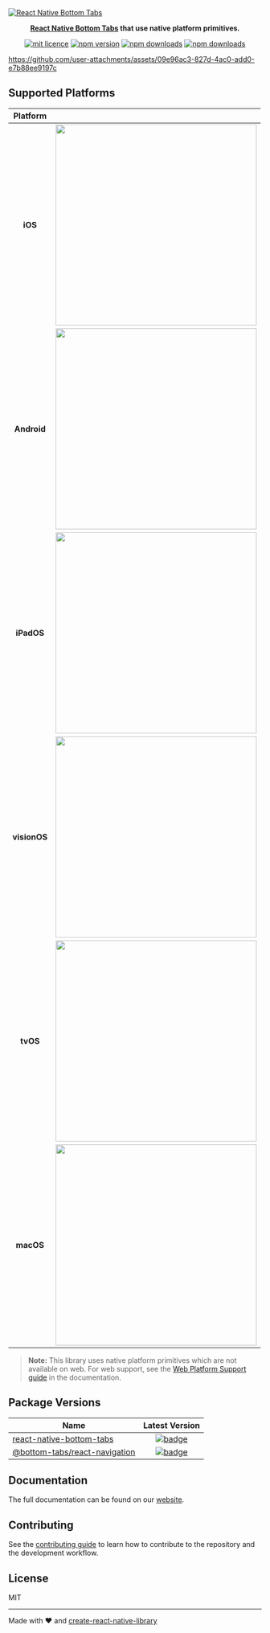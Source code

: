 <a href="https://www.callstack.com/open-source?utm_campaign=generic&utm_source=github&utm_medium=referral&utm_content=react-native-bottom-tabs" align="center">
  <picture>
    <img alt="React Native Bottom Tabs" src="https://github.com/user-attachments/assets/bbd9632c-4df1-450b-832b-3e03280f3ce7">
  </picture>
</a>
<p align="center">
  <strong><a href="https://callstackincubator.github.io/react-native-bottom-tabs/">React Native Bottom Tabs</a> that use native platform primitives.</strong><br>
</p>

<div align="center">

[![mit licence](https://img.shields.io/dub/l/vibe-d.svg?style=for-the-badge)](https://github.com/okwasniewski/react-native-bottom-tabs/blob/main/LICENSE)
[![npm version](https://img.shields.io/npm/v/react-native-bottom-tabs?style=for-the-badge)](https://www.npmjs.org/package/react-native-bottom-tabs)
[![npm downloads](https://img.shields.io/npm/dt/react-native-bottom-tabs.svg?style=for-the-badge)](https://www.npmjs.org/package/react-native-bottom-tabs)
[![npm downloads](https://img.shields.io/npm/dm/react-native-bottom-tabs.svg?style=for-the-badge)](https://www.npmjs.org/package/react-native-bottom-tabs)

</div>

https://github.com/user-attachments/assets/09e96ac3-827d-4ac0-add0-e7b88ee9197c

## Supported Platforms

| Platform |  |
|:---:|:---:|
| **iOS** | <img src="https://github.com/user-attachments/assets/bd737e01-d7be-44f2-a0b6-67664e670933" width="400" /> |
| **Android** | <img src="https://github.com/user-attachments/assets/5120a6d0-be92-44cf-a3bf-668944ad9475" width="400" /> |
| **iPadOS** | <img src="https://github.com/user-attachments/assets/1504949f-ed36-44cc-9153-373f9e584f44" width="400" /> |
| **visionOS** | <img src="https://github.com/user-attachments/assets/7d990950-b9bb-4a42-ab0c-fac975ffd098" width="400" /> |
| **tvOS** | <img src="https://github.com/user-attachments/assets/2fe8483d-73f9-408f-9315-100eee7bf2af" width="400" /> |
| **macOS** | <img src="https://github.com/user-attachments/assets/758decf4-6e70-4c55-8f2d-c16927f2c56d" width="400" /> |

> **Note:** This library uses native platform primitives which are not available on web. For web support, see the [Web Platform Support guide](https://oss.callstack.com/react-native-bottom-tabs/docs/guides/web-platform-support) in the documentation.

## Package Versions

| Name                                                                         |                                                                      Latest Version                                                                       |
| ---------------------------------------------------------------------------- | :-------------------------------------------------------------------------------------------------------------------------------------------------------: |
| [react-native-bottom-tabs](/packages/react-native-bottom-tabs)               | [![badge](https://img.shields.io/npm/v/react-native-bottom-tabs?style=for-the-badge)](https://www.npmjs.com/package/react-native-bottom-tabs)                             |
| [@bottom-tabs/react-navigation](/packages/react-navigation)                  | [![badge](https://img.shields.io/npm/v/@bottom-tabs/react-navigation.svg?style=for-the-badge)](https://www.npmjs.com/package/@bottom-tabs/react-navigation)                   |

## Documentation

The full documentation can be found on our [website](http://incubator.callstack.com/react-native-bottom-tabs/).

## Contributing

See the [contributing guide](CONTRIBUTING.md) to learn how to contribute to the repository and the development workflow.

## License

MIT

---

Made with ❤️ and [create-react-native-library](https://github.com/callstack/react-native-builder-bob)
